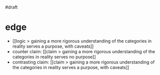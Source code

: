 #draft 

# edge
- [[logic > gaining a more rigorous understanding of the categories in reality serves a purpose, with caveats]]
- counter claim: [[claim > gaining a more rigorous understanding of the categories in reality serves no purpose]]
- contrasting claim: [[claim > gaining a more rigorous understanding of the categories in reality serves a purpose, with caveats]]
